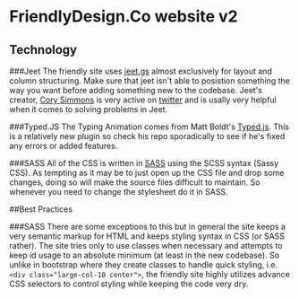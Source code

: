 FriendlyDesign.Co website v2
============

## Technology

###Jeet
The friendly site uses [jeet.gs](http://www.jeet.gs) almost exclusively for layout and column structuring. Make sure that jeet isn't able to posistion something the way you want before adding something new to the codebase. Jeet's creator, [Cory Simmons](https://github.com/corysimmons) is very active on [twitter](https://twitter.com/ccccory) and is usally very helpful when it comes to solving problems in Jeet.

###Typed.JS
The Typing Animation comes from Matt Boldt's [Typed.js](..mattboldt/typed.js/). This is a relatively new plugin so check his repo sporadically to see if he's fixed any errors or added features.

###SASS
All of the CSS is written in [SASS](http://sass-lang.com/) using the SCSS syntax (Sassy CSS). As tempting as it may be to just open up the CSS file and drop some changes, doing so will make the source files difficult to maintain. So whenever you need to change the stylesheet do it in SASS.

##Best Practices

###SASS
There are some exceptions to this but in general the site keeps a very semantic markup for HTML and keeps styling syntax in CSS (or SASS rather). The site tries only to use classes when necessary and attempts to keep id usage to an absolute minimum (at least in the new codebase). So unlike in bootstrap where they create classes to handle quick styling, i.e. `<div class="large-col-10 center">`, the friendly site highly utilizes advance CSS selectors to control styling while keeping the code very dry.

